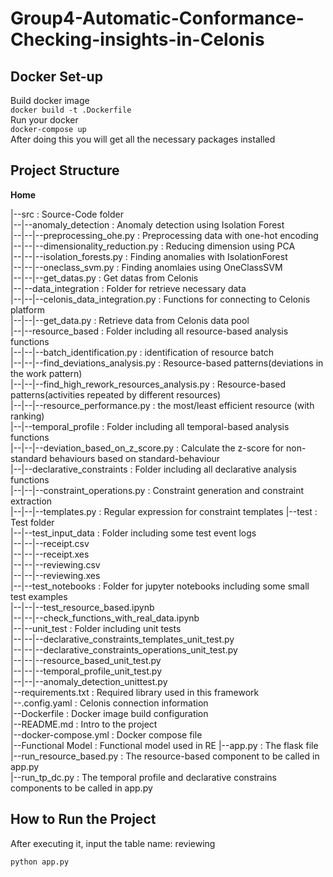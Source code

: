 # Group4-Automatic-Conformance-Checking-insights-in-Celonis
## Docker Set-up
Build docker image  
`docker build -t .Dockerfile`   
Run your docker  
`docker-compose up`  
After doing this you will get all the necessary packages installed

## Project Structure
**Home**

|--src                                  : Source-Code folder  
|--|--anomaly_detection                 : Anomaly detection using Isolation Forest  
|--|--|--preprocessing_ohe.py           : Preprocessing data with one-hot encoding  
|--|--|--dimensionality_reduction.py    : Reducing dimension using PCA  
|--|--|--isolation_forests.py           : Finding anomalies with IsolationForest  
|--|--|--oneclass_svm.py                : Finding anomlaies using OneClassSVM  
|--|--|--get_datas.py                   : Get datas from Celonis    
|--|--data_integration                  : Folder for retrieve necessary data   
|--|--|--celonis_data_integration.py    : Functions for connecting to Celonis platform  
|--|--|--get_data.py                    : Retrieve data from Celonis data pool  
|--|--resource_based                    : Folder including all resource-based analysis functions  
|--|--|--batch_identification.py        : identification of resource batch  
|--|--|--find_deviations_analysis.py    : Resource-based patterns(deviations in the work pattern)  
|--|--|--find_high_rework_resources_analysis.py    :  Resource-based patterns(activities repeated by different resources)  
|--|--|--resource_performance.py        : the most/least efficient resource (with ranking)  
|--|--temporal_profile                  : Folder including all temporal-based analysis functions   
|--|--|--deviation_based_on_z_score.py : Calculate the z-score for non-standard behaviours based on standard-behaviour  
|--|--declarative_constraints           : Folder including all declarative analysis functions  
|--|--|--constraint_operations.py       : Constraint generation and constraint extraction  
|--|--|--templates.py                   : Regular expression for constraint templates
|--test                                 : Test folder  
|--|--test_input_data                   : Folder including some test event logs  
|--|--|--receipt.csv  
|--|--|--receipt.xes  
|--|--|--reviewing.csv  
|--|--|--reviewing.xes  
|--|--test_notebooks                    : Folder for jupyter notebooks including some small test examples  
|--|--|--test_resource_based.ipynb  
|--|--|--check_functions_with_real_data.ipynb  
|--|--unit_test                         : Folder including unit tests  
|--|--|--declarative_constraints_templates_unit_test.py  
|--|--|--declarative_constraints_operations_unit_test.py  
|--|--|--resource_based_unit_test.py  
|--|--|--temporal_profile_unit_test.py  
|--|--|--anomaly_detection_unittest.py  
|--requirements.txt                     : Required library used in this framework  
|--.config.yaml                         : Celonis connection information  
|--Dockerfile                           : Docker image build configuration  
|--README.md                            : Intro to the project  
|--docker-compose.yml                   : Docker compose file  
|--Functional Model                     : Functional model used in RE
|--app.py                               : The flask file  
|--run_resource_based.py                : The resource-based component to be called in app.py  
|--run_tp_dc.py                         : The temporal profile and declarative constrains components to be called in app.py  

## How to Run the Project

After executing it, input the table name: reviewing 

```python
python app.py

```
